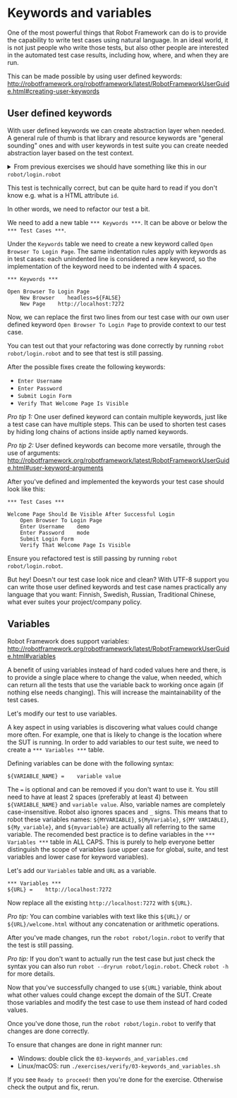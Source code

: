 # Keywords and variables

One of the most powerful things that Robot Framework can do is to provide the capability to write test
cases using natural language. In an ideal world, it is not just people who write those tests, but also
other people are interested in the automated test case results, including how, where, and when they are
run.

This can be made possible by using user defined keywords:
http://robotframework.org/robotframework/latest/RobotFrameworkUserGuide.html#creating-user-keywords

## User defined keywords

With user defined keywords we can create abstraction layer when needed. A general rule of thumb is that
library and resource keywords are "general sounding" ones and with user keywords in test suite you can
create needed abstraction layer based on the test context.

<details>
    <summary>From previous exercises we should have something like this in our <code>robot/login.robot</code></summary>

```robot
*** Settings ***
Library    Browser

*** Test Cases ***

Welcome Page Should Be Visible After Successful Login
    New Browser    headless=${FALSE}
    New Page    http://localhost:7272
    Fill Text    id=username_field    demo
    Fill Secret    id=password_field    mode
    Click    id=login_button
    Get Text    id=header    ==    Welcome Page
    Get Url    ==    http://localhost:7272/welcome.html
    Get Title    ==    Welcome Page
```

</details>

This test is technically correct, but can be quite hard to read if you don't know e.g. what is a HTML
attribute `id`.

In other words, we need to refactor our test a bit.

We need to add a new table `*** Keywords ***`. It can be above or below the `*** Test Cases ***`.

Under the `Keywords` table we need to create a new keyword called `Open Browser To Login Page`. The
same indentation rules apply with keywords as in test cases: each unindented line is considered a new
keyword, so the implementation of the keyword need to be indented with 4 spaces.

```robot
*** Keywords ***

Open Browser To Login Page
    New Browser    headless=${FALSE}
    New Page    http://localhost:7272
```

Now, we can replace the first two lines from our test case with our own user defined keyword
`Open Browser To Login Page` to provide context to our test case.

You can test out that your refactoring was done correctly by running `robot robot/login.robot` and
to see that test is still passing.

After the possible fixes create the following keywords:

- `Enter Username`
- `Enter Password`
- `Submit Login Form`
- `Verify That Welcome Page Is Visible`

*Pro tip 1:* One user defined keyword can contain multiple keywords, just like a test case can have
multiple steps. This can be used to shorten test cases by hiding long chains of actions inside aptly
named keywords.

*Pro tip 2:* User defined keywords can become more versatile, through the use of arguments:
http://robotframework.org/robotframework/latest/RobotFrameworkUserGuide.html#user-keyword-arguments

After you've defined and implemented the keywords your test case should look like this:

```robot
*** Test Cases ***

Welcome Page Should Be Visible After Successful Login
    Open Browser To Login Page
    Enter Username    demo
    Enter Password    mode
    Submit Login Form
    Verify That Welcome Page Is Visible
```

Ensure you refactored test is still passing by running `robot robot/login.robot`.

But hey! Doesn't our test case look nice and clean? With UTF-8 support you can write those user defined
keywords and test case names practically any language that you want: Finnish, Swedish, Russian, Traditional
Chinese, what ever suites your project/company policy.

## Variables

Robot Framework does support variables: http://robotframework.org/robotframework/latest/RobotFrameworkUserGuide.html#variables

A benefit of using variables instead of hard coded values here and there, is to provide a single place
where to change the value, when needed, which can return all the tests that use the variable back to
working once again (if nothing else needs changing). This will increase the maintainability of the test
cases.

Let's modify our test to use variables.

A key aspect in using variables is discovering what values could change more often. For example, one
that is likely to change is the location where the SUT is running. In order to add variables to our
test suite, we need to create a `*** Variables ***` table.

Defining variables can be done with the following syntax:

```robot
${VARIABLE_NAME} =    variable value
```

The `=` is optional and can be removed if you don't want to use it. You still need to have at least 2 spaces
(preferably at least 4) between `${VARIABLE_NAME}` and `variable value`. Also, variable names are completely
case-insensitive. Robot also ignores spaces and `_` signs. This means that to robot these variables names:
`${MYVARIABLE}`, `${MyVariable}`, `${MY VARIABLE}`, `${My_variable}`, and `${myvariable}` are actually all
referring to the same variable. The recomended best practice is to define variables in the `*** Variables ***`
table in ALL CAPS. This is purely to help everyone better distinguish the scope of variables (use upper
case for global, suite, and test variables and lower case for keyword variables).

Let's add our `Variables` table and `URL` as a variable.

```robot
*** Variables ***
${URL} =    http://localhost:7272
```

Now replace all the existing `http://localhost:7272` with `${URL}`.

*Pro tip:* You can combine variables with text like this `${URL}/` or `${URL}/welcome.html` without
any concatenation or arithmetic operations.

After you've made changes, run the `robot robot/login.robot` to verify that the test is still passing.

*Pro tip:* If you don't want to actually run the test case but just check the syntax you can also run
`robot --dryrun robot/login.robot`. Check `robot -h` for more details.

Now that you've successfully changed to use `${URL}` variable, think about what other values could
change except the domain of the SUT. Create those variables and modify the test case to use them instead
of hard coded values.

Once you've done those, run the `robot robot/login.robot` to verify that changes are done correctly.

To ensure that changes are done in right manner run:

- Windows: double click the `03-keywords_and_variables.cmd`
- Linux/macOS: run `./exercises/verify/03-keywords_and_variables.sh`

If you see `Ready to proceed!` then you're done for the exercise. Otherwise check the output and fix, rerun.
